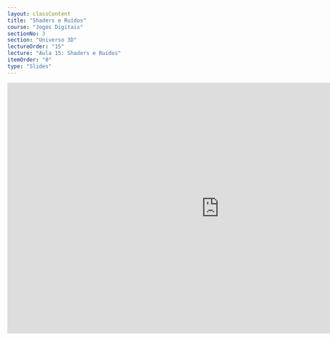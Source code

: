 ```yaml
---
layout: classContent
title: "Shaders e Ruídos"
course: "Jogos Digitais"
sectionNo: 3
section: "Universo 3D"
lectureOrder: "15"
lecture: "Aula 15: Shaders e Ruídos"
itemOrder: "0"
type: "Slides"
---
```


<iframe src="https://docs.google.com/presentation/d/e/2PACX-1vSIJ_ZqMUgRAEtby_uLxyJLY1ey_0GfIkDFfrco5fG4jl7gEDE51R7BCQT9F88vKqPG9eRnWT6_WS4Q/embed?start=false&loop=false&delayms=3000" frameborder="0" width="960" height="569" allowfullscreen="true" mozallowfullscreen="true" webkitallowfullscreen="true"></iframe>